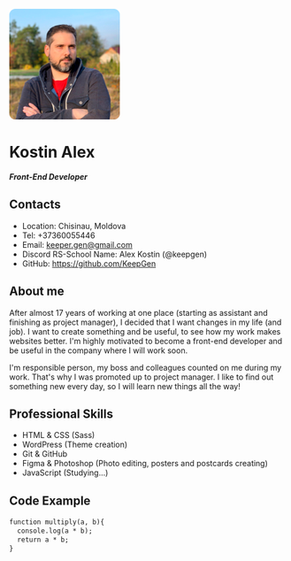 ![Photo: Kostin Alex](images/photo.png)
# Kostin Alex
***Front-End Developer***

## Contacts
* Location: Chisinau, Moldova
* Tel: +37360055446
* Email: keeper.gen@gmail.com
* Discord RS-School Name: Alex Kostin (@keepgen)
* GitHub: https://github.com/KeepGen

## About me
After almost 17 years of working at one place (starting as assistant and finishing as project manager), I decided that I want changes in my life (and job). I want to create something and be useful, to see how my work makes websites better. I'm highly motivated to become a front-end developer and be useful in the company where I will work soon.

I'm responsible person, my boss and colleagues counted on me during my work. That's why I was promoted up to project manager. I like to find out something new every day, so I will learn new things all the way!

## Professional Skills
* HTML & CSS (Sass)
* WordPress (Theme creation)
* Git & GitHub
* Figma & Photoshop (Photo editing, posters and postcards creating)
* JavaScript (Studying...)

## Code Example
```
function multiply(a, b){
  console.log(a * b);
  return a * b;
}
```